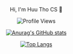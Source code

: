 <div align="center">Hi, I'm Huu Tho CS 👋

![Profile Views](https://komarev.com/ghpvc/?username=huuthocs&color=blue)

[![Anurag's GitHub stats](https://github-readme-stats.vercel.app/api?username=huuthocs)](https://github.com/anuraghazra/github-readme-stats)

[![Top Langs](https://github-readme-stats.vercel.app/api/top-langs/?username=huuthocs&langs_count=8)](https://github.com/anuraghazra/github-readme-stats)
</div>